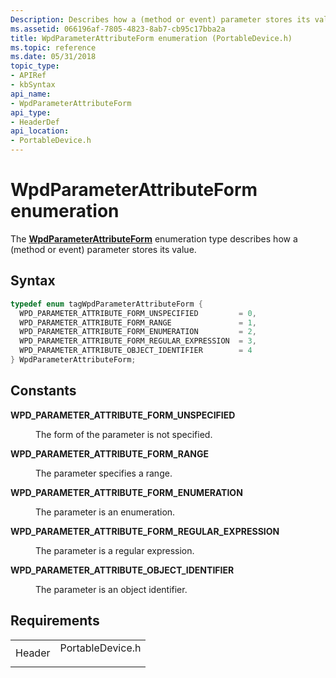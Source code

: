 ```yaml
---
Description: Describes how a (method or event) parameter stores its value.
ms.assetid: 066196af-7805-4823-8ab7-cb95c17bba2a
title: WpdParameterAttributeForm enumeration (PortableDevice.h)
ms.topic: reference
ms.date: 05/31/2018
topic_type: 
- APIRef
- kbSyntax
api_name: 
- WpdParameterAttributeForm
api_type: 
- HeaderDef
api_location: 
- PortableDevice.h
---
```


# WpdParameterAttributeForm enumeration

The [**WpdParameterAttributeForm**](/previous-versions/windows/hardware/drivers/ff597895(v=vs.85)) enumeration type describes how a (method or event) parameter stores its value.

## Syntax


```C++
typedef enum tagWpdParameterAttributeForm { 
  WPD_PARAMETER_ATTRIBUTE_FORM_UNSPECIFIED         = 0,
  WPD_PARAMETER_ATTRIBUTE_FORM_RANGE               = 1,
  WPD_PARAMETER_ATTRIBUTE_FORM_ENUMERATION         = 2,
  WPD_PARAMETER_ATTRIBUTE_FORM_REGULAR_EXPRESSION  = 3,
  WPD_PARAMETER_ATTRIBUTE_OBJECT_IDENTIFIER        = 4
} WpdParameterAttributeForm;
```



## Constants

<dl> <dt>

<span id="WPD_PARAMETER_ATTRIBUTE_FORM_UNSPECIFIED"></span><span id="wpd_parameter_attribute_form_unspecified"></span>**WPD\_PARAMETER\_ATTRIBUTE\_FORM\_UNSPECIFIED**
</dt> <dd>

The form of the parameter is not specified.

</dd> <dt>

<span id="WPD_PARAMETER_ATTRIBUTE_FORM_RANGE"></span><span id="wpd_parameter_attribute_form_range"></span>**WPD\_PARAMETER\_ATTRIBUTE\_FORM\_RANGE**
</dt> <dd>

The parameter specifies a range.

</dd> <dt>

<span id="WPD_PARAMETER_ATTRIBUTE_FORM_ENUMERATION"></span><span id="wpd_parameter_attribute_form_enumeration"></span>**WPD\_PARAMETER\_ATTRIBUTE\_FORM\_ENUMERATION**
</dt> <dd>

The parameter is an enumeration.

</dd> <dt>

<span id="WPD_PARAMETER_ATTRIBUTE_FORM_REGULAR_EXPRESSION"></span><span id="wpd_parameter_attribute_form_regular_expression"></span>**WPD\_PARAMETER\_ATTRIBUTE\_FORM\_REGULAR\_EXPRESSION**
</dt> <dd>

The parameter is a regular expression.

</dd> <dt>

<span id="WPD_PARAMETER_ATTRIBUTE_OBJECT_IDENTIFIER"></span><span id="wpd_parameter_attribute_object_identifier"></span>**WPD\_PARAMETER\_ATTRIBUTE\_OBJECT\_IDENTIFIER**
</dt> <dd>

The parameter is an object identifier.

</dd> </dl>

## Requirements



|                   |                                                                                             |
|-------------------|---------------------------------------------------------------------------------------------|
| Header<br/> | <dl> <dt>PortableDevice.h</dt> </dl> |



 

